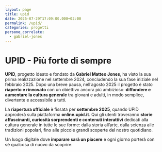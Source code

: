 ```yaml
---
layout: page
title: upid
date: 2025-07-29T17:09:00.000+02:00
permalink: /upid/
categories: progetti
persone_correlate:
  - gabriel-jones
---
```

# **UPID - Più forte di sempre**

**UPID**, progetto ideato e fondato da **Gabriel Matteo Jones**, ha visto la sua prima realizzazione nel settembre 2024, concludendo la sua fase iniziale nel febbraio 2025. Dopo una breve pausa, nell’agosto 2025 il progetto è stato **riaperto e rinnovato** con un obiettivo ancora più ambizioso: **diffondere e aumentare la cultura generale** tra giovani e adulti, in modo semplice, divertente e accessibile a tutti.

La **riapertura ufficiale** è fissata per **settembre 2025**, quando UPID approderà sulla piattaforma **online.upid.it**. Qui gli utenti troveranno **storie affascinanti, curiosità sorprendenti e contenuti interattivi** dedicati alla cultura generale in tutte le sue forme: dalla storia all’arte, dalla scienza alle tradizioni popolari, fino alle piccole grandi scoperte del nostro quotidiano.

Un luogo digitale dove **imparare sarà un piacere** e ogni giorno porterà con sé qualcosa di nuovo da scoprire.
